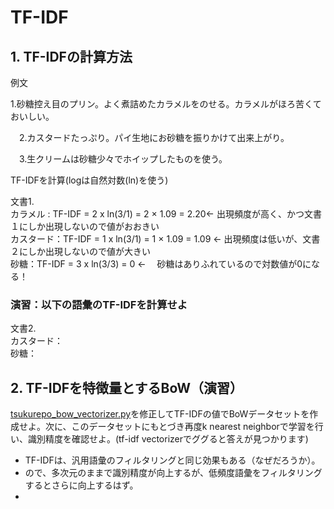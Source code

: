 # TF-IDF

## 1. TF-IDFの計算方法
例文  

1.砂糖控え目のプリン。よく煮詰めたカラメルをのせる。カラメルがほろ苦くておいしい。

　2.カスタードたっぷり。パイ生地にお砂糖を振りかけて出来上がり。

　3.生クリームは砂糖少々でホイップしたものを使う。

TF-IDFを計算(logは自然対数(ln)を使う)

文書1.  
  カラメル : TF-IDF = 2 x ln(3/1) = 2 × 1.09 = 2.20<- 出現頻度が高く、かつ文書１にしか出現しないので値がおおきい  
  カスタード：TF-IDF = 1 x ln(3/1) = 1 × 1.09 = 1.09 <- 出現頻度は低いが、文書２にしか出現しないので値が大きい  
  砂糖：TF-IDF = 3 x ln(3/3) = 0 <- 　砂糖はありふれているので対数値が0になる！

### 演習：以下の語彙のTF-IDFを計算せよ

文書2.  
カスタード：   
     砂糖：  

## 2. TF-IDFを特徴量とするBoW（演習）
[tsukurepo_bow_vectorizer.py](tsukurepo_bow_vectorizer.py)を修正してTF-IDFの値でBoWデータセットを作成せよ。次に、このデータセットにもとづき再度k nearest neighborで学習を行い、識別精度を確認せよ。(tf-idf vectorizerでググると答えが見つかります)   

- TF-IDFは、汎用語彙のフィルタリングと同じ効果もある（なぜだろうか）。
- ので、多次元のままで識別精度が向上するが、低頻度語彙をフィルタリングするとさらに向上するはず。
- 


